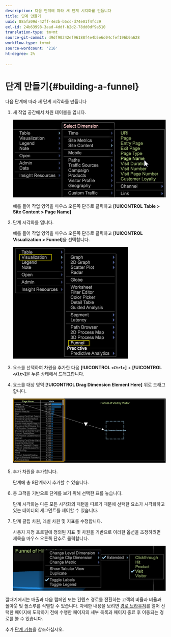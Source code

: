 ```yaml
---
description: 다음 단계에 따라 새 단계 시각화를 만듭니다
title: 단계 만들기
uuid: 88afa09d-42ff-4e3b-b5cc-d74e01f4fc39
exl-id: 24b63998-3aad-4ddf-b2d2-78dd0df9a510
translation-type: tm+mt
source-git-commit: d9df90242ef96188f4e4b5e6d04cfef196b0a628
workflow-type: tm+mt
source-wordcount: '216'
ht-degree: 2%

---
```


# 단계 만들기{#building-a-funnel}

다음 단계에 따라 새 단계 시각화를 만듭니다

<!-- <a id="section_A8F5530114814B689C298E369AD0643E"></a> -->

1. 새 작업 공간에서 차원 테이블을 엽니다.

   ![](assets/dimension_table_pagename.png)

   예를 들어 작업 영역을 마우스 오른쪽 단추로 클릭하고 **[!UICONTROL Table > Site Content > Page Name]**

1. 단계 시각화를 엽니다.

   예를 들어 작업 영역을 마우스 오른쪽 단추로 클릭하고 **[!UICONTROL Visualization > Funnel]**&#x200B;을 선택합니다.

   ![](assets/step2-funnel.png)

1. 요소를 선택하여 차원을 추가한 다음 **[!UICONTROL `<Ctrl>`]** + **[!UICONTROL `<Alt>`]**&#x200B;을 누른 상태에서 드래그합니다.

1. 요소를 대상 영역 **[!UICONTROL Drag Dimension Element Here]** 위로 드래그합니다.

   ![](assets/step4-funnel.png)

1. 추가 차원을 추가합니다.

   단계에 총 8단계까지 추가할 수 있습니다.
1. 총 고객을 기반으로 단계를 보기 위해 선택한 표를 놓습니다.

   단계 시각화는 다른 모든 시각화의 패턴을 따르기 때문에 선택한 요소가 시각화하고 있는 데이터의 세그먼트를 제어할 수 있습니다.
1. 단계 클립 차원, 레벨 차원 및 지표를 수정합니다.

   사용자 지정 프로필에 정의된 지표 및 차원을 기반으로 이러한 옵션을 조정하려면 제목을 마우스 오른쪽 단추로 클릭합니다.

   ![](assets/last-image-funnel.png)

깔때기에서는 매출과 다음 캠페인 또는 컨텐츠 경로를 전환하는 고객의 비율과 비율과 폴아웃 및 폴스루를 식별할 수 있습니다. 자세한 내용을 보려면 [경로 브라우저](../../../../home/c-get-started/c-analysis-vis/c-funnel-visualization/c-path-browser-funnel.md#concept-b0cedf7a28ae422696ded1258c9a4119)를 열어 선택한 페이지에 도착하기 전에 수행한 페이지의 세부 목록과 페이지 종료 후 이동되는 경로를 볼 수 있습니다.

추가 [단계 기능](../../../../home/c-get-started/c-analysis-vis/c-funnel-visualization/c-funnel-visualization-features.md#concept-e65c81fe17794acd8d00d796b1780dc3)을 참조하십시오.
